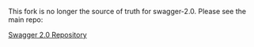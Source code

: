 This fork is no longer the source of truth for swagger-2.0.  Please see the main repo:

[Swagger 2.0 Repository](https://github.com/wordnik/swagger-spec)
